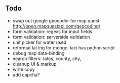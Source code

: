 Todo
------

* swap out google geocoder for map quest: http://open.mapquestapi.com/geocoding/
* form validation: regexs for input fields
* form validation: serverside validation
* unit picker for water used
* reformat lat lng for mongo: laci has python script
* debug map data-binding
* search filters: rates, county, city,
* cleanup UI & markup
* write copy
* add capcha?
